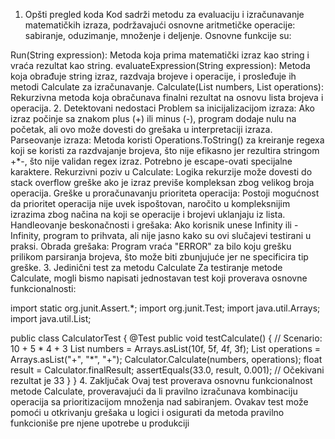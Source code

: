 1. Opšti pregled koda
Kod sadrži metodu za evaluaciju i izračunavanje matematičkih izraza, podržavajući osnovne aritmetičke operacije: sabiranje, oduzimanje, množenje i deljenje. Osnovne funkcije su:

Run(String expression): Metoda koja prima matematički izraz kao string i vraća rezultat kao string.
evaluateExpression(String expression): Metoda koja obrađuje string izraz, razdvaja brojeve i operacije, i prosleđuje ih metodi Calculate za izračunavanje.
Calculate(List<Float> numbers, List<String> operations): Rekurzivna metoda koja obračunava finalni rezultat na osnovu lista brojeva i operacija.
2. Detektovani nedostaci
Problem sa inicijalizacijom izraza: Ako izraz počinje sa znakom plus (+) ili minus (-), program dodaje nulu na početak, ali ovo može dovesti do grešaka u interpretaciji izraza.
Parseovanje izraza: Metoda koristi Operations.ToString() za kreiranje regexa koji se koristi za razdvajanje brojeva, što nije efikasno jer rezultira stringom +*-, što nije validan regex izraz. Potrebno je escape-ovati specijalne karaktere.
Rekurzivni poziv u Calculate: Logika rekurzije može dovesti do stack overflow greške ako je izraz previše kompleksan zbog velikog broja operacija.
Greške u proračunavanju prioriteta operacija: Postoji mogućnost da prioritet operacija nije uvek ispoštovan, naročito u kompleksnijim izrazima zbog načina na koji se operacije i brojevi uklanjaju iz lista.
Handleovanje beskonačnosti i grešaka: Ako korisnik unese Infinity ili -Infinity, program to prihvata, ali nije jasno kako su ovi slučajevi testirani u praksi.
Obrada grešaka: Program vraća "ERROR" za bilo koju grešku prilikom parsiranja brojeva, što može biti zbunjujuće jer ne specificira tip greške.
3. Jedinični test za metodu Calculate
Za testiranje metode Calculate, mogli bismo napisati jednostavan test koji proverava osnovne funkcionalnosti:

import static org.junit.Assert.*;
import org.junit.Test;
import java.util.Arrays;
import java.util.List;

public class CalculatorTest {
    @Test
    public void testCalculate() {
        // Scenario: 10 + 5 * 4 + 3
        List<Float> numbers = Arrays.asList(10f, 5f, 4f, 3f);
        List<String> operations = Arrays.asList("+", "*", "+");
        Calculator.Calculate(numbers, operations);
        float result = Calculator.finalResult;
        assertEquals(33.0, result, 0.001);  // Očekivani rezultat je 33
    }
}
4. Zaključak
Ovaj test proverava osnovnu funkcionalnost metode Calculate, proveravajući da li pravilno izračunava kombinaciju operacija sa prioritizacijom množenja nad sabiranjem. Ovakav test može pomoći u otkrivanju grešaka u logici i osigurati da metoda pravilno funkcioniše pre njene upotrebe u produkciji
